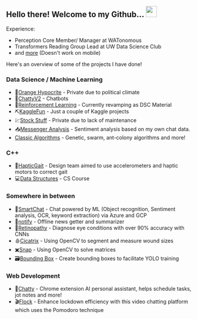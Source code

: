 ## Hello there! Welcome to my Github... <img src="https://raw.githubusercontent.com/MartinHeinz/MartinHeinz/master/wave.gif" width="30px">

Experience:
- Perception Core Member/ Manager at WATonomous
- Transformers Reading Group Lead at UW Data Science Club
- and [more](https://alvanli.github.io/Resume) (Doesn't work on mobile)

Here's an overview of some of the projects I have done!

### Data Science / Machine Learning
* :orange:[Orange Hypocrite](https://github.com/alvanli/OrangeHypocrite) - Private due to political climate
* :speech_balloon:[ChattyV2](https://github.com/alvanli/Chatty-V2) - Chatbots
* :robot:[Reinforcement Learning](https://github.com/alvanli/ReinforcementLearning) - Currently revamping as DSC Material
* :pick:[KaggleFun](https://github.com/alvanli/KaggleFun) - Just a couple of Kaggle projects
* :chart:[Stock Stuff](https://github.com/alvanli/Stock_Analysis) - Private due to lack of maintenance
* :inbox_tray:[Messenger Analysis](https://github.com/alvanli/TxtMsgAnalysis) - Sentiment analysis based on my own chat data. 
* [Classic Algorithms](https://github.com/alvanli/457a) - Genetic, swarm, ant-colony algorithms and more!

### C++
* :mechanical_leg:[HapticGait](https://github.com/alvanli/hapticgait) - Design team aimed to use accelerometers and haptic motors to correct gait
* :computer:[Data Structures](https://github.com/alvanli/Cpp-Data-Structures) - CS Course 

### Somewhere in between
* :page_with_curl:[SmartChat](https://devpost.com/software/chatsmart) - Chat powered by ML (Object recognition, Sentiment analysis, OCR, keyword extraction) via Azure and GCP
* :vibration_mode:[notify](https://devpost.com/software/notify-nc4tkv) - Offline news getter and summarizer
* :eyes:[Retinopathy](https://github.com/alvanli/Retinopathy_Public) - Diagnose eye conditions with over 90% accuracy with CNNs
* :drop_of_blood:[Cicatrix](https://github.com/alvanli/cicatrix) - Using OpenCV to segment and measure wound sizes
* :heavy_multiplication_x:[Snap](https://github.com/alvanli/Matrix-Calculations-Snap) - Using OpenCV to solve matrices
* :card_file_box:[Bounding Box](https://github.com/alvanli/bounding_box) - Create bounding boxes to facilitate YOLO training

### Web Development
* :space_invader:[Chatty](https://github.com/alvanli/Chatty_PUBLIC) - Chrome extension AI personal assistant, helps schedule tasks, jot notes and more!
* :clapper:[Flock](https://devpost.com/software/flock-mhzpfd) - Enhance lockdown efficiency with this video chatting platform which uses the Pomodoro technique

